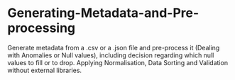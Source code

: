 # Generating-Metadata-and-Pre-processing
Generate metadata from a .csv or a .json file and pre-process it (Dealing with Anomalies or Null values), including decision regarding which null values to fill or to drop.
Applying Normalisation, Data Sorting and Validation without external libraries. 
